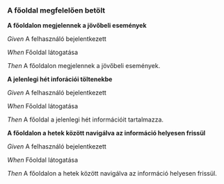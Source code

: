 ### A főoldal megfelelően betölt



**A főoldalon megjelennek a jövőbeli események**  

_Given_ A felhasználó bejelentkezett

_When_ Főoldal látogatása

_Then_ A főoldalon megjelennek a jövőbeli események.


**A jelenlegi hét inforációi töltenekbe**  

_Given_ A felhasználó bejelentkezett

_When_ Főoldal látogatása

_Then_ A főoldal a jelenlegi hét információit tartalmazza.


**A főoldalon a hetek között navigálva az információ helyesen frissül**  

_Given_ A felhasználó bejelentkezett

_When_ Főoldal látogatása

_Then_ A főoldalon a hetek között navigálva az információ helyesen frissül.

